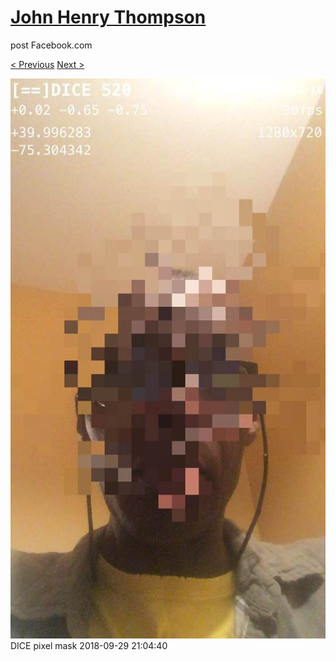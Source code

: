 # [John Henry Thompson](../README.md)
post Facebook.com

[< Previous](2018-09-30-1.md) [Next >](2018-09-29-2.md)

[![](../media/2018-09-29/Timeline-Photos-DICE-pixel-mask.jpg)](../README.md)
DICE pixel mask
2018-09-29 21:04:40